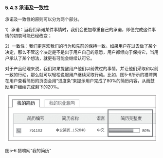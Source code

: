 ### 5.4.3 承诺及一致性

承诺及一致性的原则可以分为两个部分。

1）承诺：当我们承诺某件事情时，我们会更加尊重自己的承诺，即便完成这件事情的初衷可能已经改变；

2）一致性：我们更喜欢我们的行为和先前的保持一致。如果用户在过去做了某个决定，那么不管这个决定是不是出于用户自己的意愿，用户都倾向于保持它，当用户承认了某个想法，就更有可能会继续认可它。

对于产品经理来说，我们如果提醒用户他们以前做过的事情，并让他们采取和以前一致的行动，那么就可以轻松说服用户继续采取行动。比如，图5-6所示的猎聘网在用户查看简历的页面会用“进度条”来提示用户完成了80%的简历内容，从而鼓励用户继续完成剩下的20%。

![](images/image01468_jpeg)

图5-6 猎聘网“我的简历”
